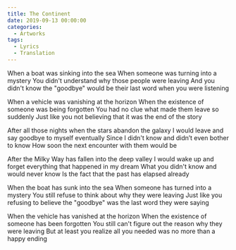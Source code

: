 ```yaml
---
title: The Continent
date: 2019-09-13 00:00:00
categories:
  - Artworks
tags:
  - Lyrics
  - Translation
---
```


When a boat was sinking into the sea
When someone was turning into a mystery
You didn't understand why those people were leaving
And you didn't know the "goodbye" would be their last word when you were listening

When a vehicle was vanishing at the horizon
When the existence of someone was being forgotten
You had no clue what made them leave so suddenly
Just like you not believing that it was the end of the story

After all those nights when the stars abandon the galaxy
I would leave and say goodbye to myself eventually
Since I didn't know and didn’t even bother to know
How soon the next encounter with them would be

After the Milky Way has fallen into the deep valley
I would wake up and forget everything that happened in my dream
What you didn't know and would never know
Is the fact that the past has elapsed already

When the boat has sunk into the sea
When someone has turned into a mystery
You still refuse to think about why they were leaving
Just like you refusing to believe the "goodbye" was the last word they were saying

When the vehicle has vanished at the horizon
When the existence of someone has been forgotten
You still can't figure out the reason why they were leaving
But at least you realize all you needed was no more than a happy ending
